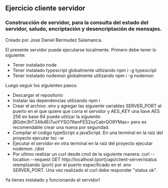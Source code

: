 ## Ejercicio cliente servidor
### Construcción de servidor, para la consulta del estado del servidor, saludo, encriptación y desencriptación de mensajes.

Creado por Jose Daniel Bermudez Salamanca.

El presente servidor puede ejecutarse localmente. Primero debe tener lo siguiente:

- Tener instalado node
- Tener instalado typescript globalmente utilizando npm i -g typescript
- Tener instalado nodemon globalmente utilizando npm i -g nodemon

Luego seguir los siguientes pasos:

- Descargar el repositorio
- Instalar las dependencias utilizando npm i
- Crear el archivo .env y agregar las siguiente variables SERVER_PORT el puerto en el que quiere que corra el servidor y AES_KEY una llave AES 256 en base 64 puede utilizar la siguiente: jBGdm3hT24Ik4Ei7uoYYSO76enFES2syCabrQO9YMas= pero es recomendable crear una nueva por seguridad.
- Compilar el codigo typeScript a javaScript. En una terminal en la raiz del proyecto ejecutar tsc -w
- Ejecutar el servidor en otra terminal en la raiz del proyecto ejecutar nodemon ./dist
- Por ultimo realizar un curl desde cmd de la siguiente manera: curl --location --request GET http://localhost:{port}/api/client-server/status reemplzando {port} por el puerto especificado en el .env SERVER_PORT. Una vez realizado el curl debe responder "status ok".

Ya tienes instalado y funcionando el servidor!